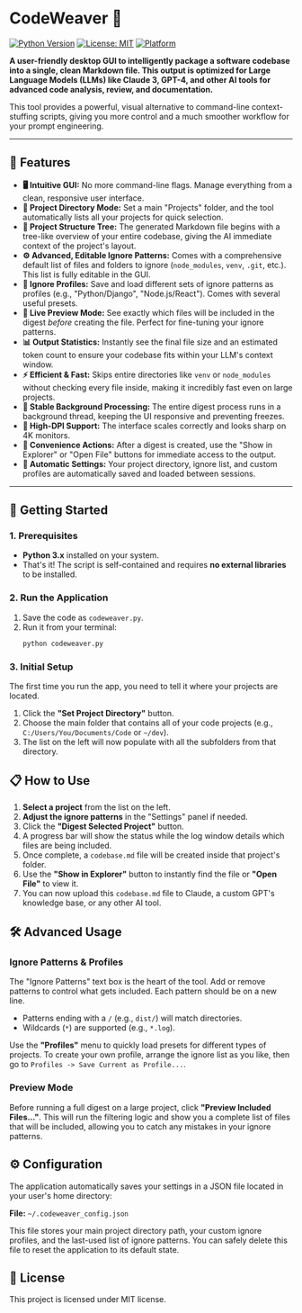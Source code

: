 # CodeWeaver 💎

[![Python Version](https://img.shields.io/badge/python-3.x-blue.svg)](https://www.python.org/downloads/)
[![License: MIT](https://img.shields.io/badge/License-MIT-yellow.svg)](https://opensource.org/licenses/MIT)
[![Platform](https://img.shields.io/badge/platform-windows%20%7C%20macos%20%7C%20linux-lightgrey.svg)](#)

**A user-friendly desktop GUI to intelligently package a software codebase into a single, clean Markdown file. This output is optimized for Large Language Models (LLMs) like Claude 3, GPT-4, and other AI tools for advanced code analysis, review, and documentation.**

This tool provides a powerful, visual alternative to command-line context-stuffing scripts, giving you more control and a much smoother workflow for your prompt engineering.

---

## 🌟 Features

*   **🖥️ Intuitive GUI:** No more command-line flags. Manage everything from a clean, responsive user interface.
*   **📂 Project Directory Mode:** Set a main "Projects" folder, and the tool automatically lists all your projects for quick selection.
*   **🌳 Project Structure Tree:** The generated Markdown file begins with a tree-like overview of your entire codebase, giving the AI immediate context of the project's layout.
*   **⚙️ Advanced, Editable Ignore Patterns:** Comes with a comprehensive default list of files and folders to ignore (`node_modules`, `venv`, `.git`, etc.). This list is fully editable in the GUI.
*   **💾 Ignore Profiles:** Save and load different sets of ignore patterns as profiles (e.g., "Python/Django", "Node.js/React"). Comes with several useful presets.
*   **🔬 Live Preview Mode:** See exactly which files will be included in the digest *before* creating the file. Perfect for fine-tuning your ignore patterns.
*   **📊 Output Statistics:** Instantly see the final file size and an estimated token count to ensure your codebase fits within your LLM's context window.
*   **⚡ Efficient & Fast:** Skips entire directories like `venv` or `node_modules` without checking every file inside, making it incredibly fast even on large projects.
*   **🧵 Stable Background Processing:** The entire digest process runs in a background thread, keeping the UI responsive and preventing freezes.
*   **👀 High-DPI Support:** The interface scales correctly and looks sharp on 4K monitors.
*   **🚀 Convenience Actions:** After a digest is created, use the "Show in Explorer" or "Open File" buttons for immediate access to the output.
*   **🔄 Automatic Settings:** Your project directory, ignore list, and custom profiles are automatically saved and loaded between sessions.

---

## 🚀 Getting Started

### 1. Prerequisites
*   **Python 3.x** installed on your system.
*   That's it! The script is self-contained and requires **no external libraries** to be installed.

### 2. Run the Application
1.  Save the code as `codeweaver.py`.
2.  Run it from your terminal:
    ```bash
    python codeweaver.py
    ```

### 3. Initial Setup
The first time you run the app, you need to tell it where your projects are located.
1.  Click the **"Set Project Directory"** button.
2.  Choose the main folder that contains all of your code projects (e.g., `C:/Users/You/Documents/Code` or `~/dev`).
3.  The list on the left will now populate with all the subfolders from that directory.

## 📋 How to Use

1.  **Select a project** from the list on the left.
2.  **Adjust the ignore patterns** in the "Settings" panel if needed.
3.  Click the **"Digest Selected Project"** button.
4.  A progress bar will show the status while the log window details which files are being included.
5.  Once complete, a `codebase.md` file will be created inside that project's folder.
6.  Use the **"Show in Explorer"** button to instantly find the file or **"Open File"** to view it.
7.  You can now upload this `codebase.md` file to Claude, a custom GPT's knowledge base, or any other AI tool.

## 🛠️ Advanced Usage

### Ignore Patterns & Profiles
The "Ignore Patterns" text box is the heart of the tool. Add or remove patterns to control what gets included. Each pattern should be on a new line.

*   Patterns ending with a `/` (e.g., `dist/`) will match directories.
*   Wildcards (`*`) are supported (e.g., `*.log`).

Use the **"Profiles"** menu to quickly load presets for different types of projects. To create your own profile, arrange the ignore list as you like, then go to `Profiles -> Save Current as Profile...`.

### Preview Mode
Before running a full digest on a large project, click **"Preview Included Files..."**. This will run the filtering logic and show you a complete list of files that will be included, allowing you to catch any mistakes in your ignore patterns.

## ⚙️ Configuration

The application automatically saves your settings in a JSON file located in your user's home directory:

**File:** `~/.codeweaver_config.json`

This file stores your main project directory path, your custom ignore profiles, and the last-used list of ignore patterns. You can safely delete this file to reset the application to its default state.

## 📄 License

This project is licensed under MIT license.
